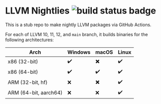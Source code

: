 # LLVM Nightlies ![build status badge](https://github.com/alexreinking/llvm-nightlies/workflows/LLVM%20Nightlies/badge.svg)

This is a stub repo to make nightly LLVM packages via GitHub Actions.

For each of LLVM 10, 11, 12, and `main` branch, it builds binaries for the following architectures:

Arch                  | Windows            | macOS                    | Linux
----------------------|--------------------|--------------------------|--------------------
x86 (32-bit)          | :heavy_check_mark: | :heavy_multiplication_x: | :heavy_check_mark: 
x86 (64-bit)          | :heavy_check_mark: | :heavy_check_mark:       | :heavy_check_mark: 
ARM (32-bit, hf)      | :x:                | :heavy_multiplication_x: | :heavy_check_mark: 
ARM (64-bit, aarch64) | :x:                | :x:                      | :heavy_check_mark: 
